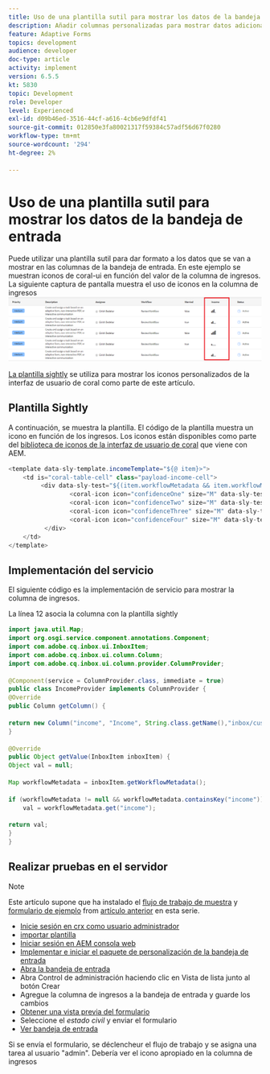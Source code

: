 ```yaml
---
title: Uso de una plantilla sutil para mostrar los datos de la bandeja de entrada
description: Añadir columnas personalizadas para mostrar datos adicionales del flujo de trabajo mediante una plantilla de aspecto
feature: Adaptive Forms
topics: development
audience: developer
doc-type: article
activity: implement
version: 6.5.5
kt: 5830
topic: Development
role: Developer
level: Experienced
exl-id: d09b46ed-3516-44cf-a616-4cb6e9dfdf41
source-git-commit: 012850e3fa80021317f59384c57adf56d67f0280
workflow-type: tm+mt
source-wordcount: '294'
ht-degree: 2%

---
```


# Uso de una plantilla sutil para mostrar los datos de la bandeja de entrada

Puede utilizar una plantilla sutil para dar formato a los datos que se van a mostrar en las columnas de la bandeja de entrada. En este ejemplo se muestran iconos de coral-ui en función del valor de la columna de ingresos. La siguiente captura de pantalla muestra el uso de iconos en la columna de ingresos
![iconos de ingresos](assets/income-column.PNG)

[La plantilla sightly](assets/sightly-template.zip) se utiliza para mostrar los iconos personalizados de la interfaz de usuario de coral como parte de este artículo.

## Plantilla Sightly

A continuación, se muestra la plantilla. El código de la plantilla muestra un icono en función de los ingresos. Los iconos están disponibles como parte del [biblioteca de iconos de la interfaz de usuario de coral](https://helpx.adobe.com/experience-manager/6-3/sites/developing/using/reference-materials/coral-ui/coralui3/Coral.Icon.html#availableIcons) que viene con AEM.

```java
<template data-sly-template.incomeTemplate="${@ item}>">
    <td is="coral-table-cell" class="payload-income-cell">
         <div data-sly-test="${(item.workflowMetadata && item.workflowMetadata.income)}" data-sly-set.income ="${item.workflowMetadata.income}">
                 <coral-icon icon="confidenceOne" size="M" data-sly-test="${income >=0 && income <10000}"></coral-icon>
                 <coral-icon icon="confidenceTwo" size="M" data-sly-test="${income >=10000 && income <100000}"></coral-icon>
                 <coral-icon icon="confidenceThree" size="M" data-sly-test="${income >=100000 && income <500000}"></coral-icon>
                 <coral-icon icon="confidenceFour" size="M" data-sly-test="${income >=500000}"></coral-icon>
          </div>
    </td>
</template>
```

## Implementación del servicio

El siguiente código es la implementación de servicio para mostrar la columna de ingresos.

La línea 12 asocia la columna con la plantilla sightly

```java
import java.util.Map;
import org.osgi.service.component.annotations.Component;
import com.adobe.cq.inbox.ui.InboxItem;
import com.adobe.cq.inbox.ui.column.Column;
import com.adobe.cq.inbox.ui.column.provider.ColumnProvider;

@Component(service = ColumnProvider.class, immediate = true)
public class IncomeProvider implements ColumnProvider {
@Override
public Column getColumn() {

return new Column("income", "Income", String.class.getName(),"inbox/customization/column-templates.html", "incomeTemplate");
}

@Override
public Object getValue(InboxItem inboxItem) {
Object val = null;

Map workflowMetadata = inboxItem.getWorkflowMetadata();

if (workflowMetadata != null && workflowMetadata.containsKey("income"))
    val = workflowMetadata.get("income");

return val;
}
}
```

## Realizar pruebas en el servidor

>[!NOTE]
>
>Este artículo supone que ha instalado el [flujo de trabajo de muestra](assets/review-workflow.zip) y [formulario de ejemplo](assets/snap-form.zip) from [artículo anterior](https://experienceleague.adobe.com/docs/experience-manager-learn/forms/inbox-customization/add-married-column.html) en esta serie.

* [Inicie sesión en crx como usuario administrador](http://localhost:4502/crx/de/index.jsp)
* [importar plantilla](assets/sightly-template.zip)
* [Iniciar sesión en AEM consola web](http://localhost:4502/system/console/bundles)
* [Implementar e iniciar el paquete de personalización de la bandeja de entrada](assets/income-column-customization.jar)
* [Abra la bandeja de entrada](http://localhost:4502/aem/inbox)
* Abra Control de administración haciendo clic en Vista de lista junto al botón Crear
* Agregue la columna de ingresos a la bandeja de entrada y guarde los cambios
* [Obtener una vista previa del formulario](http://localhost:4502/content/dam/formsanddocuments/snapform/jcr:content?wcmmode=disabled)
* Seleccione el _estado civil_ y enviar el formulario
* [Ver bandeja de entrada](http://localhost:4502/aem/inbox)

Si se envía el formulario, se déclencheur el flujo de trabajo y se asigna una tarea al usuario &quot;admin&quot;. Debería ver el icono apropiado en la columna de ingresos

